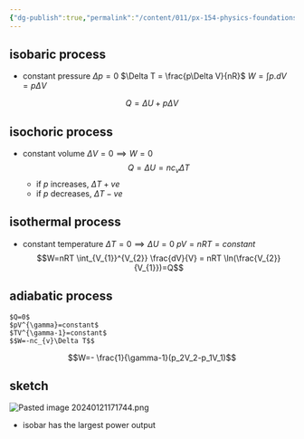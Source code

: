 ```yaml
---
{"dg-publish":true,"permalink":"/content/011/px-154-physics-foundations/px-154-d-the-first-law-of-thermodynamic/px-154-d5-summary-of-processes/","created":"2024-11-25T10:50:32.000+00:00","updated":"2024-11-26T19:51:01.340+00:00"}
---
```


## isobaric process
- constant pressure
	$\Delta p =0$
	$\Delta T = \frac{p\Delta V}{nR}$
	$W = \int p.dV=p\Delta V$
	
$$Q=\Delta U + p\Delta V$$
## isochoric process
- constant volume
	$\Delta V = 0 \implies W=0$
	$$Q=\Delta U = nc_v \Delta T$$
	- if $p$ increases, $\Delta T +ve$
	- if $p$ decreases, $\Delta T -ve$
## isothermal process
- constant temperature
	$\Delta T = 0 \implies \Delta U =0$
	$pV=nRT=constant$
$$W=nRT \int_{V_{1}}^{V_{2}} \frac{dV}{V} = nRT \ln(\frac{V_{2}}{V_{1}})=Q$$
## adiabatic process
	$Q=0$
	$pV^{\gamma}=constant$
	$TV^{\gamma-1}=constant$
	$$W=-nc_{v}\Delta T$$
$$W=- \frac{1}{\gamma-1}(p_2V_2-p_1V_1)$$
## sketch
![Pasted image 20240121171744.png](/img/user/pics/Pasted%20image%2020240121171744.png)
- isobar has the largest power output
